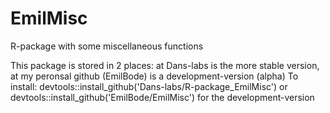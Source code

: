 # EmilMisc
R-package with some miscellaneous functions

This package is stored in 2 places: at Dans-labs is the more stable version, at my peronsal github (EmilBode) is a development-version (alpha)
To install: devtools::install_github('Dans-labs/R-package_EmilMisc') or devtools::install_github('EmilBode/EmilMisc') for the development-version
